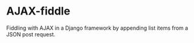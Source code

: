 # AJAX-fiddle

Fiddling with AJAX in a Django framework by appending list items from a JSON post request.
